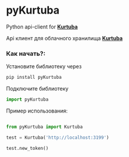 # pyKurtuba


Python api-client for [**Kurtuba**](https://github.com/gadzhi/pyKurtuba)

Api клиент для облачного хранилища [**Kurtuba**](https://github.com/gadzhi/pyKurtuba)

### Как начать?:
Установите библиотеку через 
```python
pip install pyKurtuba
```
Подключите библиотеку

```python
import pyKurtuba
```

Пример использования:
```python

from pyKurtuba import Kurtuba

test = Kurtuba('http://localhost:3199')

test.new_token()
```
